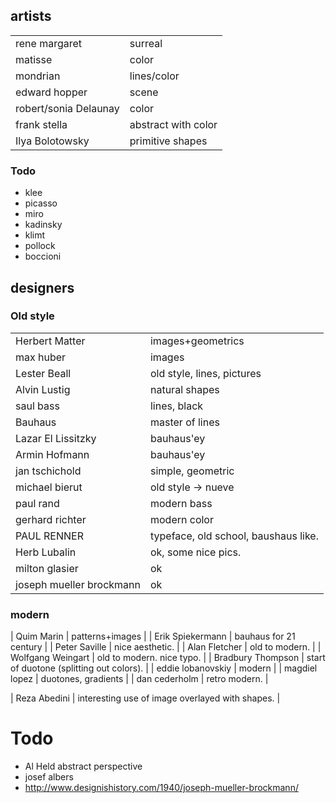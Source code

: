 ## artists

|         |   |
| ------------- |-------------|
| rene margaret | surreal
| matisse	 | color |
| mondrian 	| lines/color |
| edward hopper| scene | |
| robert/sonia Delaunay | color |
| frank stella |abstract with color |
| Ilya Bolotowsky |primitive shapes |

### Todo

- klee
- picasso
- miro
- kadinsky
- klimt
- pollock
- boccioni

## designers

### Old style

|         |   |
| ------------- |-------------|
| Herbert Matter | images+geometrics |
| max huber | images|gemoetrics, brighter than matter |
| Lester Beall		| old style, lines, pictures |
| Alvin Lustig | natural shapes |
| saul bass  		| 	lines, black |
| Bauhaus			| 	master of lines |
| Lazar El Lissitzky | bauhaus'ey |
| Armin Hofmann | bauhaus'ey |
| jan tschichold  | simple, geometric |
| michael bierut	| 	old style -> nueve |
| paul rand			| modern bass |
| gerhard richter	| 	modern color |
| PAUL RENNER		| 	typeface, old school, baushaus like. |
| Herb Lubalin 		| ok, some nice pics. |
| milton glasier	|	ok |
| joseph mueller brockmann | ok |

### modern


| Quim Marin	|  patterns+images |
| Erik Spiekermann | bauhaus for 21 century |
| Peter Saville | nice aesthetic. |
| Alan Fletcher | old to modern. |
| Wolfgang Weingart | old to modern. nice typo. |
| Bradbury Thompson	| start of duotone (splitting out colors). |
| eddie lobanovskiy	|	modern |
| magdiel lopez 	|	duotones, gradients |
| dan cederholm	|	retro modern. |

| Reza Abedini | interesting use of image overlayed with shapes. |


# Todo

- Al Held						abstract perspective	
- josef albers
- http://www.designishistory.com/1940/joseph-mueller-brockmann/

